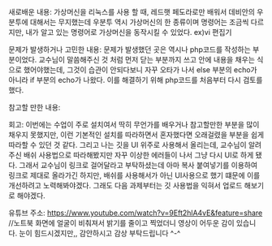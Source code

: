 새로배운 내용:
  가상머신을 리눅스를 사용 할 때, 레드햇 페도라로만 배워서 데비안의 우분투에 대해서는 무지했는데 우분투 역시 가상머신의 한 종류이며 명령어는 조금씩 다르지만,
  내가 알고 있는 명령어로 가상머신을 동작시킬 수 있었다. ex)vi 편집기
  
  
문제가 발생하거나 고민한 내용:
  문제가 발생했던 곳은 역시나 php코드를 작성하는 부분이었다. 교수님이 말씀해주신 것 처럼 먼저 닫는 부분까지 쓰고 안에 내용을 채우는 식으로 했어야했는데,
  그것이 습관이 안되다보니 자꾸 오타가 나서 else 부분의 echo가 아니라 if 부분의 echo가 나왔다. 이를 해결하기 위해 php코드를 처음부터 다시 검토를 했다.
  
 
 참고할 만한 내용:
  
  
회고:
  이번에는 수업이 주로 설치여서 딱히 무언가를 배우거나 참고할만한 부분을 많이 채우지 못했지만, 이런 기본적인 설치를 따라하면서 혼자했다면 오래걸렸을 부분을 쉽게 따라할 수 있던 것 같다.
  그리고 나는 깃을 UI 위주로 사용해서 올리는데, 교수님이 알려주신 배쉬 사용법으로 따라해봤지만 자꾸 이상한 에러들이 나서 그냥 다시 UI로 하게 됐다.
  그래서 교수님이 링크로 걸어달라고 부탁하셨는데 아마 복사 붙여넣기를 이용하여 링크로 제대로 올라가긴 하지만, 배쉬를 사용해서가 아닌 UI사용으로 했기 떄문에 이를 개선하려고 노력해봐야겠다.
  그래도 다음 과제부터는 깃 사용법을 익혀서 업로드 해보기로 해야겠다.
  
  
 
유튜브 주소: https://www.youtube.com/watch?v=9Eft2hlA4vE&feature=share
//노트북 화면에 얼굴이 비춰져서 밝기를 줄이고 찍었더니 영상이 어두운 감이 있습니다. 눈이 힘드시겠지만,, 감안하시고 감상 부탁드립니다 ^-^

